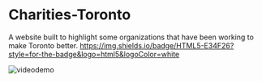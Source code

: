 # Charities-Toronto
A website built to highlight some organizations that have been working to make Toronto better.
https://img.shields.io/badge/HTML5-E34F26?style=for-the-badge&logo=html5&logoColor=white

![videodemo](https://github.com/Neo-Nafiz/Charities-Toronto/assets/47037404/860d0bd4-edbb-45e2-815b-72b4058cda1c)
